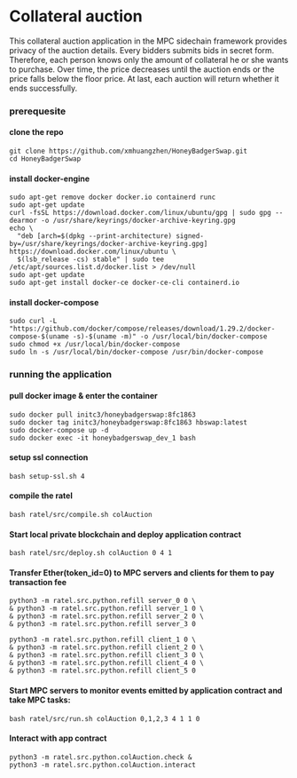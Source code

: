 # Collateral auction

This collateral auction application in the MPC sidechain framework provides privacy of the auction details. Every bidders submits bids in secret form. Therefore, each person knows only the amount of collateral he or she wants to purchase. Over time, the price decreases until the auction ends or the price falls below the floor price. At last, each auction will return whether it ends successfully.


### prerequesite

#### clone the repo
```
git clone https://github.com/xmhuangzhen/HoneyBadgerSwap.git
cd HoneyBadgerSwap
```
#### install docker-engine
```
sudo apt-get remove docker docker.io containerd runc
sudo apt-get update
curl -fsSL https://download.docker.com/linux/ubuntu/gpg | sudo gpg --dearmor -o /usr/share/keyrings/docker-archive-keyring.gpg
echo \
  "deb [arch=$(dpkg --print-architecture) signed-by=/usr/share/keyrings/docker-archive-keyring.gpg] https://download.docker.com/linux/ubuntu \
  $(lsb_release -cs) stable" | sudo tee /etc/apt/sources.list.d/docker.list > /dev/null
sudo apt-get update
sudo apt-get install docker-ce docker-ce-cli containerd.io
```

#### install docker-compose
```
sudo curl -L "https://github.com/docker/compose/releases/download/1.29.2/docker-compose-$(uname -s)-$(uname -m)" -o /usr/local/bin/docker-compose
sudo chmod +x /usr/local/bin/docker-compose
sudo ln -s /usr/local/bin/docker-compose /usr/bin/docker-compose
```

### running the application

#### pull docker image & enter the container
```
sudo docker pull initc3/honeybadgerswap:8fc1863
sudo docker tag initc3/honeybadgerswap:8fc1863 hbswap:latest
sudo docker-compose up -d
sudo docker exec -it honeybadgerswap_dev_1 bash
```

#### setup ssl connection
```
bash setup-ssl.sh 4
```

#### compile the ratel
```
bash ratel/src/compile.sh colAuction
```

#### Start local private blockchain and deploy application contract
```
bash ratel/src/deploy.sh colAuction 0 4 1
```
#### Transfer Ether(token_id=0) to MPC servers and clients for them to pay transaction fee

```
python3 -m ratel.src.python.refill server_0 0 \
& python3 -m ratel.src.python.refill server_1 0 \
& python3 -m ratel.src.python.refill server_2 0 \
& python3 -m ratel.src.python.refill server_3 0 
```

```
python3 -m ratel.src.python.refill client_1 0 \
& python3 -m ratel.src.python.refill client_2 0 \
& python3 -m ratel.src.python.refill client_3 0 \
& python3 -m ratel.src.python.refill client_4 0 \
& python3 -m ratel.src.python.refill client_5 0
```
#### Start MPC servers to monitor events emitted by application contract and take MPC tasks:

```
bash ratel/src/run.sh colAuction 0,1,2,3 4 1 1 0
```

#### Interact with app contract
```
python3 -m ratel.src.python.colAuction.check & 
python3 -m ratel.src.python.colAuction.interact 
```


